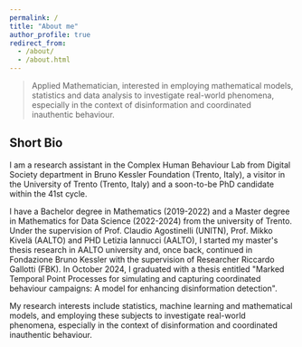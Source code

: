 ```yaml
---
permalink: /
title: "About me"
author_profile: true
redirect_from: 
  - /about/
  - /about.html
---
```


> Applied Mathematician, interested in employing mathematical models, statistics and data analysis to investigate real-world phenomena, especially in the context of disinformation and coordinated inauthentic behaviour.

Short Bio
------

I am a research assistant in the Complex Human Behaviour Lab from Digital Society department in Bruno Kessler Foundation (Trento, Italy), a visitor in the University of Trento (Trento, Italy) and a soon-to-be PhD candidate within the 41st cycle.

I have a Bachelor degree in Mathematics (2019-2022) and a Master degree in Mathematics for Data Science (2022-2024) from the university of Trento. Under the supervision of Prof. Claudio Agostinelli (UNITN), Prof. Mikko Kivelä (AALTO) and PHD Letizia Iannucci (AALTO), I started my master's thesis research in AALTO university and, once back, continued in Fondazione Bruno Kessler with the supervision of Researcher Riccardo Gallotti (FBK). In October 2024, I graduated with a thesis entitled "Marked Temporal Point Processes for simulating and capturing coordinated behaviour campaigns: A model for enhancing disinformation detection".

My research interests include statistics, machine learning and mathematical models, and employing these subjects to investigate real-world phenomena, especially in the context of disinformation and coordinated inauthentic behaviour.


